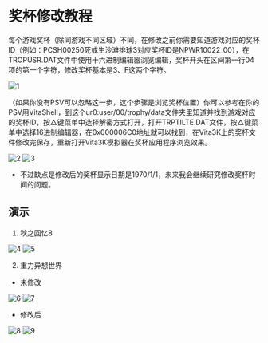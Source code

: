 # 奖杯修改教程
每个游戏奖杯（除同游戏不同区域）不同，在修改之前你需要知道游戏对应的奖杯ID（例如：PCSH00250死或生沙滩排球3对应奖杯ID是NPWR10022_00），在TROPUSR.DAT文件中使用十六进制编辑器浏览编辑，奖杯开头在区间第一行04项的第一个字符，修改奖杯基本是3、F这两个字符。

![1](https://user-images.githubusercontent.com/61804715/145160207-230fcf68-45cd-49c8-b6c4-2f3089d1b2d6.jpg)

（如果你没有PSV可以忽略这一步，这个步骤是浏览奖杯位置）你可以参考在你的PSV用VitaShell，到这个ur0:user/00/trophy/data文件夹里知道并找到游戏对应的奖杯ID，按△键菜单中选择解密方式打开，打开TRPTILTE.DAT文件，按△键菜单中选择16进制编辑器，在0x000006C0地址就可以找到，在Vita3K上的奖杯文件修改完保存，重新打开Vita3K模拟器在奖杯应用程序浏览效果。

![2](https://user-images.githubusercontent.com/61804715/145160284-b0ecb5aa-5ae0-4186-a6e2-d504f51ca060.jpg)
![3](https://user-images.githubusercontent.com/61804715/145160375-37c8d3b7-92d1-437e-a578-90445a2ddb88.jpg)

- 不过缺点是修改后的奖杯显示日期是1970/1/1，未来我会继续研究修改奖杯时间的问题。

## 演示
1. 秋之回忆8

![4](https://user-images.githubusercontent.com/61804715/134748321-568ba06a-d757-477b-8595-24148ed9d112.png)
![5](https://user-images.githubusercontent.com/61804715/134748436-38d512ff-9d3d-48fe-afed-1d16963c48c2.png)

2. 重力异想世界
- 未修改

![6](https://user-images.githubusercontent.com/61804715/134748607-ee706c7c-424a-4a8e-846e-2b5e46c98b11.png)
![7](https://user-images.githubusercontent.com/61804715/134748317-9c5af35b-976c-48ac-a35a-008f0831fb0d.png)
- 修改后

![8](https://user-images.githubusercontent.com/61804715/134748631-b9d876a7-3346-44c3-b1a3-76da23f9193e.png)
![9](https://user-images.githubusercontent.com/61804715/134748613-b7017b81-b783-4935-969d-25ace6a893fc.png)
